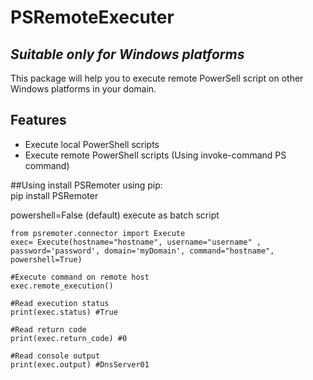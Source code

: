# PSRemoteExecuter
## _Suitable only for Windows platforms_

This package will help you to execute remote PowerSell script on other Windows platforms in your domain. 

## Features

- Execute local PowerShell scripts
- Execute remote PowerShell scripts (Using invoke-command PS command)


##Using
install PSRemoter using pip:<br>
pip install PSRemoter

powershell=False (default) execute as batch script
```
from psremoter.connector import Execute
exec= Execute(hostname="hostname", username="username" , password='password', domain='myDomain', command="hostname", powershell=True)

#Execute command on remote host
exec.remote_execution()

#Read execution status
print(exec.status) #True

#Read return code
print(exec.return_code) #0 

#Read console output
print(exec.output) #DnsServer01
````